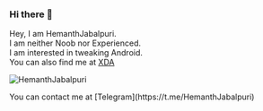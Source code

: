 ### Hi there 👋

<!--
**HemanthJabalpuri/HemanthJabalpuri** is a ✨ _special_ ✨ repository because its `README.md` (this file) appears on your GitHub profile.

Here are some ideas to get you started:

- 🔭 I’m currently working on ...
- 🌱 I’m currently learning ...
- 👯 I’m looking to collaborate on ...
- 🤔 I’m looking for help with ...
- 💬 Ask me about ...
- 📫 How to reach me: ...
- 😄 Pronouns: ...
- ⚡ Fun fact: ...
-->

Hey, I am HemanthJabalpuri.  
I am neither Noob nor Experienced.  
I am interested in tweaking Android.  
You can also find me at [XDA](https://forum.xda-developers.com/member.php?u=8953766)  
<p align="left"> <img src="https://komarev.com/ghpvc/?username=HemanthJabalpuri&style=flat-square" alt="HemanthJabalpuri" /> </p>  
You can contact me at [Telegram](https://t.me/HemanthJabalpuri)  

